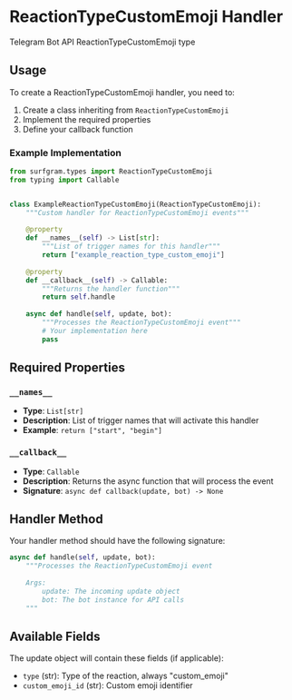# ReactionTypeCustomEmoji Handler

Telegram Bot API ReactionTypeCustomEmoji type

## Usage

To create a ReactionTypeCustomEmoji handler, you need to:

1. Create a class inheriting from `ReactionTypeCustomEmoji`
2. Implement the required properties
3. Define your callback function

### Example Implementation

```python
from surfgram.types import ReactionTypeCustomEmoji
from typing import Callable


class ExampleReactionTypeCustomEmoji(ReactionTypeCustomEmoji):
    """Custom handler for ReactionTypeCustomEmoji events"""
    
    @property
    def __names__(self) -> List[str]:
        """List of trigger names for this handler"""
        return ["example_reaction_type_custom_emoji"]
    
    @property
    def __callback__(self) -> Callable:
        """Returns the handler function"""
        return self.handle
    
    async def handle(self, update, bot):
        """Processes the ReactionTypeCustomEmoji event"""
        # Your implementation here
        pass
```

## Required Properties

### `__names__`
- **Type**: `List[str]`
- **Description**: List of trigger names that will activate this handler
- **Example**: `return ["start", "begin"]`

### `__callback__`
- **Type**: `Callable`
- **Description**: Returns the async function that will process the event
- **Signature**: `async def callback(update, bot) -> None`

## Handler Method

Your handler method should have the following signature:

```python
async def handle(self, update, bot):
    """Processes the ReactionTypeCustomEmoji event
    
    Args:
        update: The incoming update object
        bot: The bot instance for API calls
    """
```

## Available Fields

The update object will contain these fields (if applicable):

- `type` (str): Type of the reaction, always "custom_emoji"
- `custom_emoji_id` (str): Custom emoji identifier
